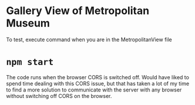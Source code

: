 # Gallery View of Metropolitan Museum

To test, execute command when you are in the MetropolitanView file

# `npm start`

The code runs when the browser CORS is switched off.
Would have liked to spend time dealing with this CORS issue, but that has taken a lot of my time to find a more solution to communicate with the server with any browser without switching off CORS on the browser.


